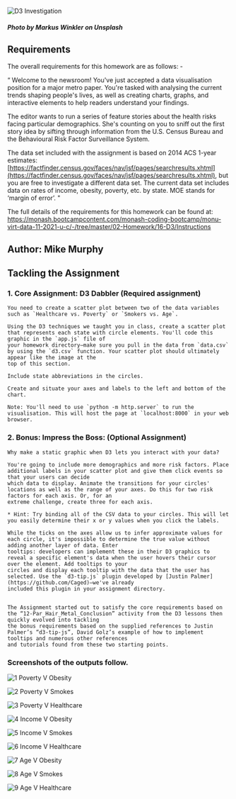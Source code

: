 ![D3 Investigation](https://user-images.githubusercontent.com/89948865/158280758-abdb76f4-2fc1-440c-ba63-9ec6d841bf15.png)
##### Photo by Markus Winkler on Unsplash 
## Requirements
The overall requirements for this homework are as follows: -

“   Welcome to the newsroom! You've just accepted a data visualisation position for a major metro paper. You're tasked with analysing the current trends shaping people's lives, as well as creating charts, graphs, and interactive elements to help readers understand your findings.

The editor wants to run a series of feature stories about the health risks facing particular demographics. She's counting on you to sniff out the first story idea by sifting through information from the U.S. Census Bureau and the Behavioural Risk Factor Surveillance System.

The data set included with the assignment is based on 2014 ACS 1-year estimates: [https://factfinder.census.gov/faces/nav/jsf/pages/searchresults.xhtml](https://factfinder.census.gov/faces/nav/jsf/pages/searchresults.xhtml), but you are free to investigate a different data set. The current data set includes data on rates of income, obesity, poverty, etc. by state. MOE stands for ‘margin of error’.   "


The full details of the requirements for this homework can be found at:
https://monash.bootcampcontent.com/monash-coding-bootcamp/monu-virt-data-11-2021-u-c/-/tree/master/02-Homework/16-D3/Instructions

## Author:	Mike Murphy 

## Tackling the Assignment 

### 1.	Core Assignment: D3 Dabbler (Required assignment)

    You need to create a scatter plot between two of the data variables such as `Healthcare vs. Poverty` or `Smokers vs. Age`.

    Using the D3 techniques we taught you in class, create a scatter plot that represents each state with circle elements. You'll code this graphic in the `app.js` file of 
    your homework directory—make sure you pull in the data from `data.csv` by using the `d3.csv` function. Your scatter plot should ultimately appear like the image at the
    top of this section.

    Include state abbreviations in the circles.

    Create and situate your axes and labels to the left and bottom of the chart.

    Note: You'll need to use `python -m http.server` to run the visualisation. This will host the page at `localhost:8000` in your web browser.

### 2.	Bonus: Impress the Boss: (Optional Assignment)

    Why make a static graphic when D3 lets you interact with your data?

    You're going to include more demographics and more risk factors. Place additional labels in your scatter plot and give them click events so that your users can decide
    which data to display. Animate the transitions for your circles' locations as well as the range of your axes. Do this for two risk factors for each axis. Or, for an
    extreme challenge, create three for each axis.

    * Hint: Try binding all of the CSV data to your circles. This will let you easily determine their x or y values when you click the labels.

    While the ticks on the axes allow us to infer approximate values for each circle, it's impossible to determine the true value without adding another layer of data. Enter
    tooltips: developers can implement these in their D3 graphics to reveal a specific element's data when the user hovers their cursor over the element. Add tooltips to your
    circles and display each tooltip with the data that the user has selected. Use the `d3-tip.js` plugin developed by [Justin Palmer](https://github.com/Caged)—we've already
    included this plugin in your assignment directory.


    The Assignment started out to satisfy the core requirements based on the “12-Par_Hair_Metal_Conclusion” activity from the D3 lessons then quickly evolved into tackling
    the bonus requirements based on the supplied references to Justin Palmer’s “d3-tip-js”, David Golz’s example of how to implement tooltips and numerous other references
    and tutorials found from these two starting points. 


### Screenshots of the outputs follow.

![1 Poverty V Obesity](https://user-images.githubusercontent.com/89948865/158281671-32eb06cf-0cf8-43d6-a360-eaf26233a751.png)

![2 Poverty V Smokes](https://user-images.githubusercontent.com/89948865/158281742-63ba8edc-def4-4c25-a394-666f48e7cb8e.png)

![3 Poverty V Healthcare](https://user-images.githubusercontent.com/89948865/158281768-65625ddc-b2f1-4350-afa0-3bd9dd2700c0.png)

![4 Income V Obesity](https://user-images.githubusercontent.com/89948865/158281802-0ad758b8-024a-4a59-a9f9-b0145dd67f43.png)

![5 Income V Smokes](https://user-images.githubusercontent.com/89948865/158281835-1abeeff7-8dd2-4f1a-9b71-286faa559e3e.png)

![6 Income V Healthcare](https://user-images.githubusercontent.com/89948865/158281869-b8f91739-216f-4880-a4a6-704f86ceb089.png)

![7 Age V Obesity](https://user-images.githubusercontent.com/89948865/158281903-ff7ea3fc-a0ea-4be9-a7d1-d2bacb39c212.png)

![8 Age V Smokes](https://user-images.githubusercontent.com/89948865/158281936-3fb97f71-51e5-4271-8e54-f2ce73df858a.png)

![9 Age V Healthcare](https://user-images.githubusercontent.com/89948865/158281961-fc3a1ef9-bd5c-44a6-b157-c80855c877b9.png)

